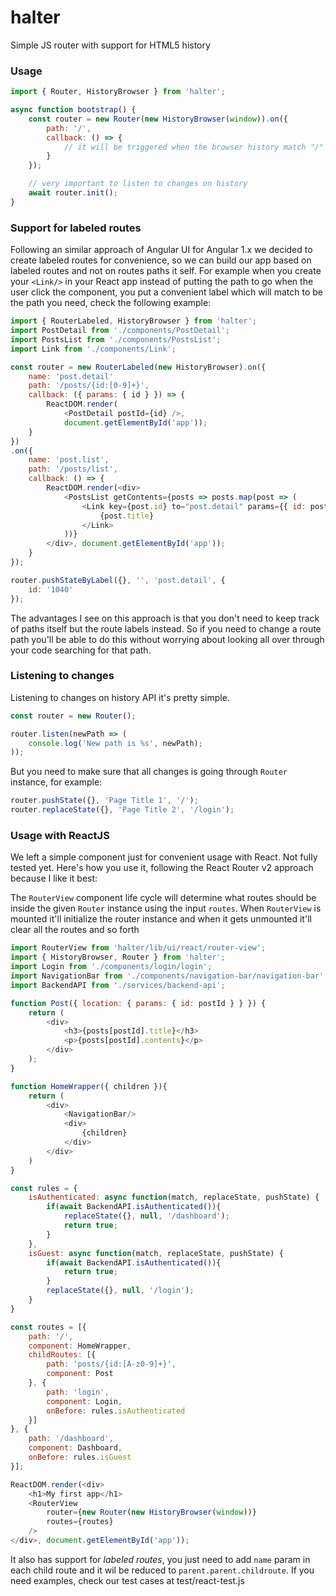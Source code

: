 # halter

Simple JS router with support for HTML5 history

### Usage

```js
import { Router, HistoryBrowser } from 'halter';

async function bootstrap() {
    const router = new Router(new HistoryBrowser(window)).on({
        path: '/',
        callback: () => {
            // it will be triggered when the browser history match "/"
        }
    });

    // very important to listen to changes on history
    await router.init();
}
```

### Support for labeled routes

Following an similar approach of Angular UI for Angular 1.x we decided to create labeled routes for convenience, so we can build our app based on labeled routes and not on routes paths it self. For example when you create your `<Link/>` in your React app instead of putting the path to go when the user click the component, you put a convenient label which will match to be the path you need, check the following example:

```js
import { RouterLabeled, HistoryBrowser } from 'halter';
import PostDetail from './components/PostDetail';
import PostsList from './components/PostsList';
import Link from './components/Link';

const router = new RouterLabeled(new HistoryBrowser).on({
    name: 'post.detail'
    path: '/posts/{id:[0-9]+}',
    callback: ({ params: { id } }) => {
        ReactDOM.render(
            <PostDetail postId={id} />,
            document.getElementById('app'));
    }
})
.on({
    name: 'post.list',
    path: '/posts/list',
    callback: () => {
        ReactDOM.render(<div>
            <PostsList getContents={posts => posts.map(post => (
                <Link key={post.id} to="post.detail" params={{ id: post.id }}>
                    {post.title}
                </Link>
            ))}
        </div>, document.getElementById('app'));
    }
});

router.pushStateByLabel({}, '', 'post.detail', {
    id: '1040'
});
```

The advantages I see on this approach is that you don't need to keep track of paths itself but the route labels instead. So if you need to change a route path you'll be able to do this without worrying about looking all over through your code searching for that path.

### Listening to changes

Listening to changes on history API it's pretty simple.

```js
const router = new Router();

router.listen(newPath => (
    console.log('New path is %s', newPath);
));
```

But you need to make sure that all changes is going through `Router` instance, for example:

```js
router.pushState({}, 'Page Title 1', '/');
router.replaceState({}, 'Page Title 2', '/login');
```

### Usage with ReactJS

We left a simple component just for convenient usage with React. Not fully tested yet. Here's how you use it, following the React Router v2 approach because I like it best:

The `RouterView` component life cycle will determine what routes should be inside the given `Router` instance using the input `routes`. When `RouterView` is mounted it'll initialize the router instance and when it gets unmounted it'll clear all the routes and so forth

```js
import RouterView from 'halter/lib/ui/react/router-view';
import { HistoryBrowser, Router } from 'halter';
import Login from './components/login/login';
import NavigationBar from './components/navigation-bar/navigation-bar';
import BackendAPI from './services/backend-api';

function Post({ location: { params: { id: postId } } }) {
    return (
        <div>
            <h3>{posts[postId].title}</h3>
            <p>{posts[postId].contents}</p>
        </div>
    );
}

function HomeWrapper({ children }){
    return (
        <div>
            <NavigationBar/>
            <div>
                {children}
            </div>
        </div>
    )
}

const rules = {
    isAuthenticated: async function(match, replaceState, pushState) {
        if(await BackendAPI.isAuthenticated()){
            replaceState({}, null, '/dashboard');
            return true;
        }
    },
    isGuest: async function(match, replaceState, pushState) {
        if(await BackendAPI.isAuthenticated()){
            return true;
        }
        replaceState({}, null, '/login');
    }
}

const routes = [{
    path: '/',
    component: HomeWrapper,
    childRoutes: [{
        path: 'posts/{id:[A-z0-9]+}',
        component: Post
    }, {
        path: 'login',
        component: Login,
        onBefore: rules.isAuthenticated
    }]
}, {
    path: '/dashboard',
    component: Dashboard,
    onBefore: rules.isGuest
}];

ReactDOM.render(<div>
    <h1>My first app</h1>
    <RouterView
        router={new Router(new HistoryBrowser(window))}
        routes={routes}
    />
</div>, document.getElementById('app'));
```

It also has support for *labeled routes*, you just need to add `name` param in each child route and it wil be reduced to `parent.parent.childroute`. If you need examples, check our test cases at test/react-test.js
